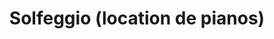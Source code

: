 ---
title: "Solfeggio (location de pianos)"
url: /paris/solfeggio-location-de-pianos/
shop: instrument de musique
---